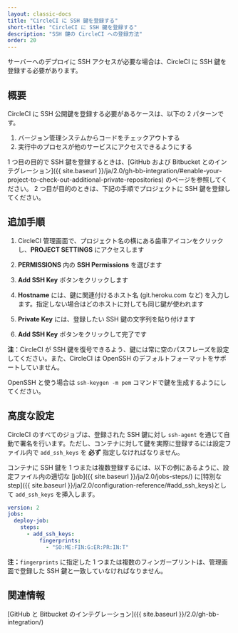 ```yaml
---
layout: classic-docs
title: "CircleCI に SSH 鍵を登録する"
short-title: "CircleCI に SSH 鍵を登録する"
description: "SSH 鍵の CircleCI への登録方法"
order: 20
---
```


サーバーへのデプロイに SSH アクセスが必要な場合は、CircleCI に SSH 鍵を登録する必要があります。

## 概要

CircleCI に SSH 公開鍵を登録する必要があるケースは、以下の 2 パターンです。

1. バージョン管理システムからコードをチェックアウトする
2. 実行中のプロセスが他のサービスにアクセスできるようにする

1 つ目の目的で SSH 鍵を登録するときは、[GitHub および Bitbucket とのインテグレーション]({{ site.baseurl }}/ja/2.0/gh-bb-integration/#enable-your-project-to-check-out-additional-private-repositories) のページを参照してください。 2 つ目が目的のときは、下記の手順でプロジェクトに SSH 鍵を登録してください。

## 追加手順

1. CircleCI 管理画面で、プロジェクト名の横にある歯車アイコンをクリックし、**PROJECT SETTINGS** にアクセスします

2. **PERMISSIONS** 内の **SSH Permissions** を選びます

3. **Add SSH Key** ボタンをクリックします

4. **Hostname** には、鍵に関連付けるホスト名 (git.heroku.com など) を入力します。指定しない場合はどのホストに対しても同じ鍵が使われます

5. **Private Key** には、登録したい SSH 鍵の文字列を貼り付けます

6. **Add SSH Key** ボタンをクリックして完了です

**注**：CircleCI が SSH 鍵を復号できるよう、鍵には常に空のパスフレーズを設定してください。また、CircleCI は OpenSSH のデフォルトフォーマットをサポートしていません。

OpenSSH と使う場合は `ssh-keygen -m pem` コマンドで鍵を生成するようにしてください。

## 高度な設定

CircleCI のすべてのジョブは、登録された SSH 鍵に対し `ssh-agent` を通じて自動で署名を行います。ただし、コンテナに対して鍵を実際に登録するには設定ファイル内で `add_ssh_keys` を **必ず** 指定しなければなりません。

コンテナに SSH 鍵を 1 つまたは複数登録するには、以下の例にあるように、設定ファイル内の適切な [job]({{ site.baseurl }}/ja/2.0/jobs-steps/) に[特別な step]({{ site.baseurl }}/ja/2.0/configuration-reference/#add_ssh_keys)として `add_ssh_keys` を挿入します。

```yaml
version: 2
jobs:
  deploy-job:
    steps:
      - add_ssh_keys:
          fingerprints:
            - "SO:ME:FIN:G:ER:PR:IN:T"
```

**注：**` fingerprints ` に指定した 1 つまたは複数のフィンガープリントは、管理画面で登録した SSH 鍵と一致していなければなりません。

## 関連情報

[GitHub と Bitbucket のインテグレーション]({{ site.baseurl }}/2.0/gh-bb-integration/)

